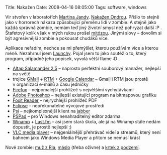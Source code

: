 Title: Nakažen
Date: 2008-04-16 08:05:00
Tags: software, windows

Vir stvořen v laboratořích [Martina Jandy](http://www.martinjanda.com/linux/10-nejpouzivanejsich-programu/). [Nakažen Ondrou](https://www.lengal.net/blog/19/stafeta-pokracuje-10-nejpouzivanejsich-programu/). Přišlo to stejně jako v horrorech nákaza způsobující přeměnu lidí v zombie. A stejně jako každá správná zombie, nemám teď jiný životní smysl než pohryzat další :P . Štafetový kolík však v mých rukou prošel [mitózou](http://cs.wikipedia.org/wiki/Mitóza). Jinými slovy – dovolím si být agresivnější zombie a pokousat chudáků více.

Aplikace neřadím, nechce se mi přemýšlet, kterou používám více a kterou méně. Nezahrnul jsem [Launchy]({filename}2007-12-29_launchy.md). Pojal jsem to jako soutěž o to, který program, případně jeho popisek, vyvolá větší flame :D .

-   [Altap Salamander 2.5](http://www.altap.cz/salam_cz/index.html) – naprosto perfektní souborový manažer, nejlepší na světě
-   trojice [GMail](http://www.gmail.com) + [RTM](http://www.rememberthemilk.com) + [Google Calendar](http://calendar.google.com) – Gmail i RTM jsou prostě v organizaci e-mailů a času jedničky
-   [Firefox](http://www.mozilla-europe.org/cs/products/firefox/) – nejpomalejší prohlížeč s největšími vychytávkami
-   [Adobe Photoshop](http://www.adobe.com/cz/products/photoshop/family/) – nejlepší existující program na bitmapovou grafiku
-   [Foxit Reader](http://www.foxitsoftware.com/pdf/rd_intro.php) – nejrychlejší prohlížeč PDF
-   [Eclipse](http://www.eclipse.org) – nepřekonatelné vývojové prostředí
-   [Psi](http://psi-im.org/) – nejkomplexnější klient na [jabber]({filename}2007-09-23_jabber.md)
-   [PSPad](http://www.pspad.com/cz/) – pro Windows nenahraditelný editor zdarma
-   [Winamp](http://www.winamp.com) + [Last.fm](http://www.last.fm) – asi jsem stará škola, ale já na Winamp stále nedám dopustit, je prostě nejlepší ;)
-   [VLC media player](http://www.videolan.org/vlc/) – nejgeniálnější přehrávač videí a streamů, který není bahnem jako Windows Media Player a přitom se nemusí krást

Nové zombie: [muž z Ria](http://blog.markoph.net/), [máslo](http://www.mazlo.org/blog/) (třeba oživne) a [krtek z podzemí](http://winsik.blogspot.com/).
